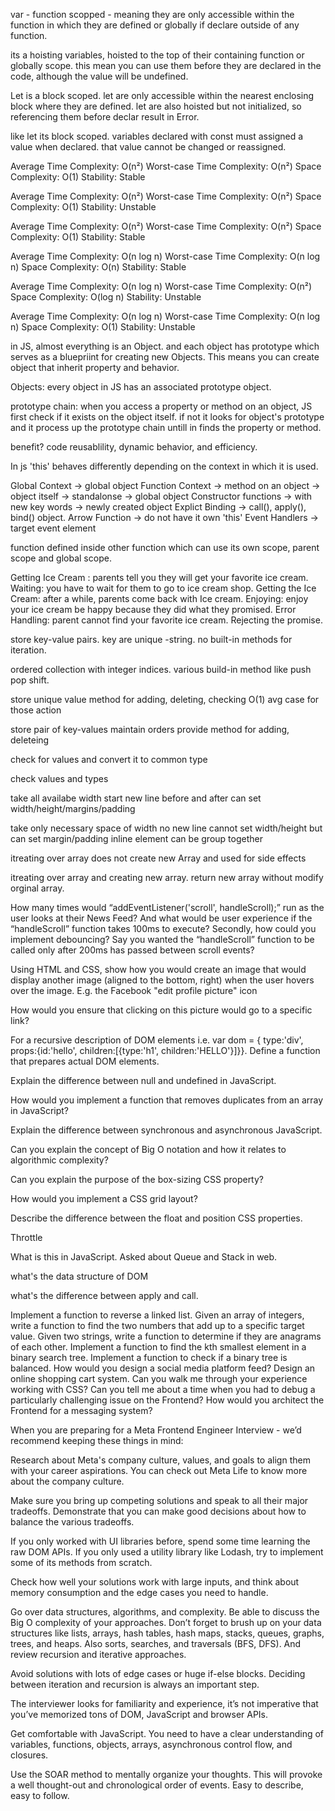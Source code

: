 <!-- Var -->

var - function scopped - meaning they are only accessible within the function in
which they are defined or globally if declare outside of any function.

its a hoisting variables, hoisted to the top of their containing function or globally scope.
this mean you can use them before they are declared in the code, although the value will be
undefined.

<!-- Let -->

Let is a block scoped. let are only accessible within the nearest enclosing block where they are defined.
let are also hoisted but not initialized, so referencing them before declar result in Error.

<!-- Const -->

like let its block scoped. variables declared with const must assigned a value when declared.
that value cannot be changed or reassigned.

<!-- Bubble Sort -->

Average Time Complexity: O(n²)
Worst-case Time Complexity: O(n²)
Space Complexity: O(1)
Stability: Stable

<!-- Selection Sort -->

Average Time Complexity: O(n²)
Worst-case Time Complexity: O(n²)
Space Complexity: O(1)
Stability: Unstable

<!-- Inserction Sort -->

Average Time Complexity: O(n²)
Worst-case Time Complexity: O(n²)
Space Complexity: O(1)
Stability: Stable

<!-- Merge Sort -->

Average Time Complexity: O(n log n)
Worst-case Time Complexity: O(n log n)
Space Complexity: O(n)
Stability: Stable

<!-- Quick Sort -->

Average Time Complexity: O(n log n)
Worst-case Time Complexity: O(n²)
Space Complexity: O(log n)
Stability: Unstable

<!-- Heap Sort -->

Average Time Complexity: O(n log n)
Worst-case Time Complexity: O(n log n)
Space Complexity: O(1)
Stability: Unstable

<!-- Prototypal Inheritance -->

in JS, almost everything is an Object. and each object has prototype which serves as a bluepriint for creating new Objects. This means you can create object that inherit property and behavior.

Objects: every object in JS has an associated prototype object.

prototype chain: when you access a property or method on an object, JS first check if it exists on the object itself. if not it looks for object's prototype and it process up the prototype chain untill in finds the property or method.

benefit? code reusablility, dynamic behavior, and efficiency.

<!-- This key word -->

In js 'this' behaves differently depending on the context in which it is used.

Global Context -> global object
Function Context -> method on an object -> object itself
-> standalonse -> global object
Constructor functions -> with new key words -> newly created object
Explict Binding -> call(), apply(), bind() object.
Arrow Function -> do not have it own 'this'
Event Handlers -> target event element

<!-- Closures -->

function defined inside other function which can use its own scope, parent scope and global scope.

<!-- Promise -->

Getting Ice Cream : parents tell you they will get your favorite ice cream.
Waiting: you have to wait for them to go to ice cream shop.
Getting the Ice Cream: after a while, parents come back with Ice cream.
Enjoying: enjoy your ice cream be happy because they did what they promised.
Error Handling: parent cannot find your favorite ice cream. Rejecting the promise.

<!-- Object -->

store key-value pairs. key are unique -string. no built-in methods for iteration.

<!-- Array -->

ordered collection with integer indices.
various build-in method like push pop shift.

<!-- Set -->

store unique value
method for adding, deleting, checking
O(1) avg case for those action

<!-- Map -->

store pair of key-values
maintain orders
provide method for adding, deleteing

<!-- == -->

check for values and convert it to common type

<!-- === -->

check values and types

<!-- block -->

take all availabe width
start new line before and after
can set width/height/margins/padding

<!-- inline -->

take only necessary space of width
no new line
cannot set width/height but can set margin/padding
inline element can be group together

<!-- forEach() -->

itreating over array does not create new Array and used for side effects

<!-- map() -->

itreating over array and creating new array. return new array without modify orginal array.

<!-- questions -->

How many times would “addEventListener('scroll', handleScroll);” run as the user looks at their News Feed? And what would be user experience if the “handleScroll” function takes 100ms to execute? Secondly, how could you implement debouncing? Say you wanted the “handleScroll” function to be called only after 200ms has passed between scroll events?

Using HTML and CSS, show how you would create an image that would display another image (aligned to the bottom, right) when the user hovers over the image. E.g. the Facebook "edit profile picture" icon

How would you ensure that clicking on this picture would go to a specific link?

For a recursive description of DOM elements i.e. var dom = { type:'div', props:{id:'hello', children:[{type:'h1', children:'HELLO'}]}}. Define a function that prepares actual DOM elements.

Explain the difference between null and undefined in JavaScript.

How would you implement a function that removes duplicates from an array in JavaScript?

Explain the difference between synchronous and asynchronous JavaScript.

Can you explain the concept of Big O notation and how it relates to algorithmic complexity?

Can you explain the purpose of the box-sizing CSS property?

How would you implement a CSS grid layout?

Describe the difference between the float and position CSS properties.

Throttle

What is this in JavaScript. Asked about Queue and Stack in web.

what's the data structure of DOM

what's the difference between apply and call.

<!-- second part -->

Implement a function to reverse a linked list.
Given an array of integers, write a function to find the two numbers that add up to a specific target value.
Given two strings, write a function to determine if they are anagrams of each other.
Implement a function to find the kth smallest element in a binary search tree.
Implement a function to check if a binary tree is balanced.
How would you design a social media platform feed?
Design an online shopping cart system.
Can you walk me through your experience working with CSS?
Can you tell me about a time when you had to debug a particularly challenging issue on the Frontend?
How would you architect the Frontend for a messaging system?

<!--  -->

When you are preparing for a Meta Frontend Engineer Interview - we’d recommend keeping these things in mind:

Research about Meta's company culture, values, and goals to align them with your career aspirations. You can check out Meta Life to know more about the company culture.

Make sure you bring up competing solutions and speak to all their major tradeoffs. Demonstrate that you can make good decisions about how to balance the various tradeoffs.

If you only worked with UI libraries before, spend some time learning the raw DOM APIs. If you only used a utility library like Lodash, try to implement some of its methods from scratch.

Check how well your solutions work with large inputs, and think about memory consumption and the edge cases you need to handle.

Go over data structures, algorithms, and complexity. Be able to discuss the Big O complexity of your approaches. Don’t forget to brush up on your data structures like lists, arrays, hash tables, hash maps, stacks, queues, graphs, trees, and heaps. Also sorts, searches, and traversals (BFS, DFS). And review recursion and iterative approaches.

Avoid solutions with lots of edge cases or huge if-else blocks. Deciding between iteration and recursion is always an important step.

The interviewer looks for familiarity and experience, it’s not imperative that you’ve memorized tons of DOM, JavaScript and browser APIs.

Get comfortable with JavaScript. You need to have a clear understanding of variables, functions, objects, arrays, asynchronous control flow, and closures.

Use the SOAR method to mentally organize your thoughts. This will provoke a well thought-out and chronological order of events. Easy to describe, easy to follow.
